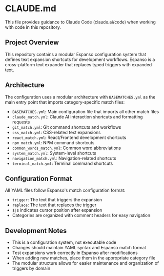 # CLAUDE.md

This file provides guidance to Claude Code (claude.ai/code) when working with code in this repository.

## Project Overview

This repository contains a modular Espanso configuration system that defines text expansion shortcuts for development workflows. Espanso is a cross-platform text expander that replaces typed triggers with expanded text.

## Architecture

The configuration uses a modular architecture with `BASEMATCHES.yml` as the main entry point that imports category-specific match files:

- `BASEMATCHES.yml`: Main configuration file that imports all other match files
- `claude_match.yml`: Claude AI interaction shortcuts and formatting requests
- `git_match.yml`: Git command shortcuts and workflows
- `css_match.yml`: CSS-related text expansions
- `react_match.yml`: React/Frontend development shortcuts
- `npm_match.yml`: NPM command shortcuts
- `common_words_match.yml`: Common word abbreviations
- `system_match.yml`: System-level shortcuts
- `navigation_match.yml`: Navigation-related shortcuts
- `terminal_match.yml`: Terminal command shortcuts

## Configuration Format

All YAML files follow Espanso's match configuration format:
- `trigger`: The text that triggers the expansion
- `replace`: The text that replaces the trigger
- `$|$` indicates cursor position after expansion
- Categories are organized with comment headers for easy navigation

## Development Notes

- This is a configuration system, not executable code
- Changes should maintain YAML syntax and Espanso match format
- Test expansions work correctly in Espanso after modifications
- When adding new matches, place them in the appropriate category file
- The modular structure allows for easier maintenance and organization of triggers by domain